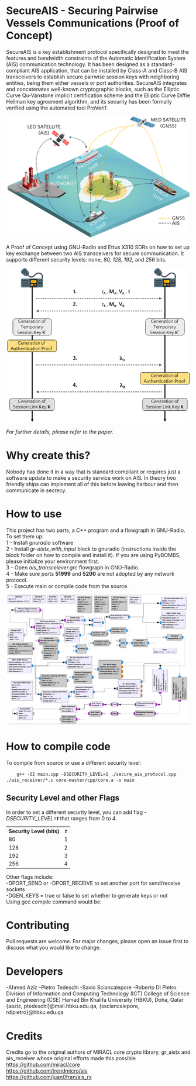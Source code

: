 # SecureAIS - Securing Pairwise Vessels Communications (Proof of Concept)
SecureAIS is a key establishment protocol specifically designed to meet the features and bandwidth constraints of the Automatic Identification System (AIS) communication technology. It has been designed as a standard-compliant AIS application, that can be installed by Class-A and Class-B AIS transceivers to establish secure pairwise session keys with neighboring entities, being them either vessels or port authorities. SecureAIS integrates and concatenates well-known cryptographic blocks, such as the Elliptic Curve Qu-Vanstone implicit certification scheme and the Elliptic Curve Diffie Hellman key agreement algorithm, and its security has been formally verified using the automated tool ProVerif.

<p align="center">
     <img alt="ais_tranceiver_flowgraph" src="./images/scenario.png" width="500">
</p>

A Proof of Concept using GNU-Radio and Ettus X310 SDRs on how to set up key exchange between two AIS transceivers for secure communication. It supports different security levels: none, <i>80, 128, 192,</i> and <i>256</i> bits.

<p align="center">
     <img alt="ais_tranceiver_flowgraph" src="./images/key-agr.png" width="500">
</p>

<i>For further details, please refer to the paper.</i>

# Why create this?
Nobody has done it in a way that is standard compliant or requires just a software update to make a security service work on AIS. In theory two friendly ships can implement all of this before leaving harbour and then communicate in secrecy.

# How to use
This project has two parts, a C++ program and a flowgraph in GNU-Radio. To set them up: </br>
1 - Install <i>gnuradio</i> software <br />
2 - Install <i>gr-aistx_with_input</i> block to gnuradio (instructions inside the block folder on how to compile and install it). If you are using PyBOMBS, please initialize your environment first. <br />
3 - Open <i>ais_transceiever.grc</i> flowgraph in GNU-Radio.  <br />
4 - Make sure ports <b>51999</b> and <b>5200</b> are not adopted by any network protocol. <br />
5 - Execute main or compile code from the source.<br />

<p align="center">
     <img alt="ais_tranceiver_flowgraph" src="./images/ais_tranceiver_flowgraph.png" width="500">
</p>

# How to compile code
To compile from source or use a different security level:
```
    g++ -O2 main.cpp -DSECURITY_LEVEL=1 ./secure_ais_protocol.cpp ./ais_receiver/*.c core-master/cpp/core.a -o main
```
## Security Level and other Flags
In order to set a different security level, you can add flag <i>-DSECURITY_LEVEL=<b>t</b></i> that ranges from 0 to 4.

<table>
  <tr>
    <th><b>Security Level (bits)</b></th>
    <th><i><b>t</b></i></th>
  </tr>
  <tr>
    <td>80</td>
    <td>1</td>
  </tr>
  <tr>
    <td>128</td>
    <td>2</td>
  </tr>
  <tr>
    <td>192</td>
    <td>3</td>
  </tr>
  <tr>
    <td>256</td>
    <td>4</td>
  </tr>
</table>

Other flags include: <br />
    -DPORT_SEND or -DPORT_RECEIVE to set another port for send/receive sockets <br />
    -DGEN_KEYS = true or false to set whether to generate keys or not <br />
Using gcc compile command would be: <br />


# Contributing
Pull requests are welcome. For major changes, please open an issue first to discuss what you would like to change.

# Developers
-Ahmed Aziz
-Pietro Tedeschi
-Savio Sciancalepore
-Roberto Di Pietro
Division of Information and Computing Technology (ICT)
College of Science and Engineering (CSE)
Hamad Bin Khalifa University (HBKU), Doha, Qatar
{aaziz, ptedeschi}@mail.hbku.edu.qa, {ssciancalepore, rdipietro}@hbku.edu.qa

# Credits
Credits go to the original authors of MIRACL core crypto library, gr_aistx and ais_receiver whose original efforts made this possible
<br />
https://github.com/miracl/core  <br />
https://github.com/trendmicro/ais   <br />
https://github.com/juan0fran/ais_rx <br />
